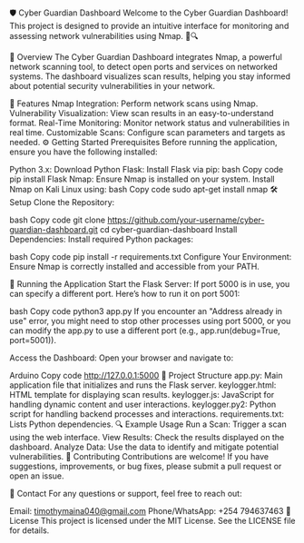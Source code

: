 🛡️ Cyber Guardian Dashboard
Welcome to the Cyber Guardian Dashboard! This project is designed to provide an intuitive interface for monitoring and assessing network vulnerabilities using Nmap. 🚀🔍

📜 Overview
The Cyber Guardian Dashboard integrates Nmap, a powerful network scanning tool, to detect open ports and services on networked systems. The dashboard visualizes scan results, helping you stay informed about potential security vulnerabilities in your network.

🚀 Features
Nmap Integration: Perform network scans using Nmap.
Vulnerability Visualization: View scan results in an easy-to-understand format.
Real-Time Monitoring: Monitor network status and vulnerabilities in real time.
Customizable Scans: Configure scan parameters and targets as needed.
⚙️ Getting Started
Prerequisites
Before running the application, ensure you have the following installed:

Python 3.x: Download Python
Flask: Install Flask via pip:
bash
Copy code
pip install Flask
Nmap: Ensure Nmap is installed on your system. Install Nmap on Kali Linux using:
bash
Copy code
sudo apt-get install nmap
🛠️ Setup
Clone the Repository:

bash
Copy code
git clone https://github.com/your-username/cyber-guardian-dashboard.git
cd cyber-guardian-dashboard
Install Dependencies: Install required Python packages:

bash
Copy code
pip install -r requirements.txt
Configure Your Environment: Ensure Nmap is correctly installed and accessible from your PATH.

🏃 Running the Application
Start the Flask Server: If port 5000 is in use, you can specify a different port. Here’s how to run it on port 5001:

bash
Copy code
python3 app.py
If you encounter an "Address already in use" error, you might need to stop other processes using port 5000, or you can modify the app.py to use a different port (e.g., app.run(debug=True, port=5001)).

Access the Dashboard: Open your browser and navigate to:

Arduino
Copy code
http://127.0.0.1:5000
🧩 Project Structure
app.py: Main application file that initializes and runs the Flask server.
keylogger.html: HTML template for displaying scan results.
keylogger.js: JavaScript for handling dynamic content and user interactions.
keylogger.py2: Python script for handling backend processes and interactions.
requirements.txt: Lists Python dependencies.
🔍 Example Usage
Run a Scan: Trigger a scan using the web interface.
View Results: Check the results displayed on the dashboard.
Analyze Data: Use the data to identify and mitigate potential vulnerabilities.
📝 Contributing
Contributions are welcome! If you have suggestions, improvements, or bug fixes, please submit a pull request or open an issue.

📧 Contact
For any questions or support, feel free to reach out:

Email: timothymaina040@gmail.com
Phone/WhatsApp: +254 794637463
📜 License
This project is licensed under the MIT License. See the LICENSE file for details.
